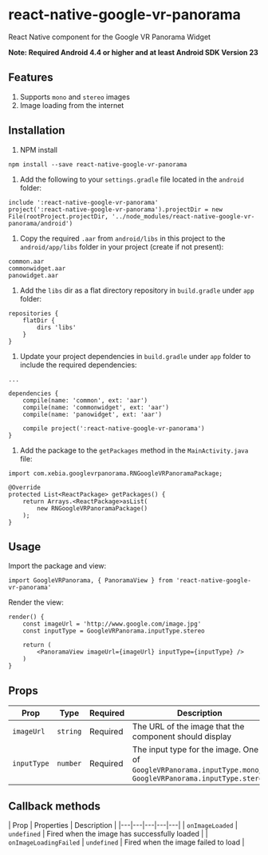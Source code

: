 # react-native-google-vr-panorama
React Native component for the Google VR Panorama Widget

**Note: Required Android 4.4 or higher and at least Android SDK Version 23**

## Features

1. Supports `mono` and `stereo` images
1. Image loading from the internet

## Installation 

1. NPM install

```
npm install --save react-native-google-vr-panorama
```

1. Add the following to your `settings.gradle` file located in the `android` folder:

```
include ':react-native-google-vr-panorama'
project(':react-native-google-vr-panorama').projectDir = new File(rootProject.projectDir, '../node_modules/react-native-google-vr-panorama/android')
```

1. Copy the required `.aar` from `android/libs` in this project to  the `android/app/libs` folder in your project (create if not present):

```
common.aar
commonwidget.aar
panowidget.aar
```

1. Add the `libs` dir as a flat directory repository in `build.gradle` under `app` folder:

```
repositories {
    flatDir {
        dirs 'libs'
    }
}
```

1. Update your project dependencies in `build.gradle` under `app` folder to include the required dependencies:
 
```
... 

dependencies {
    compile(name: 'common', ext: 'aar')
    compile(name: 'commonwidget', ext: 'aar')
    compile(name: 'panowidget', ext: 'aar')

    compile project(':react-native-google-vr-panorama')
}
```

1. Add the package to the `getPackages` method in the `MainActivity.java` file:

```
import com.xebia.googlevrpanorama.RNGoogleVRPanoramaPackage;

@Override
protected List<ReactPackage> getPackages() {
    return Arrays.<ReactPackage>asList(
        new RNGoogleVRPanoramaPackage()
    );
}
```

## Usage

Import the package and view:

```
import GoogleVRPanorama, { PanoramaView } from 'react-native-google-vr-panorama'
```

Render the view:

```
render() {
    const imageUrl = 'http://www.google.com/image.jpg'
    const inputType = GoogleVRPanorama.inputType.stereo
    
    return (
        <PanoramaView imageUrl={imageUrl} inputType={inputType} />
    )
}
```

## Props

| Prop | Type | Required | Description | Default |
|---|---|---|---|---|
| `imageUrl` | `string` | Required | The URL of the image that the component should display | N/A |
| `inputType` | `number` | Required | The input type for the image. One of `GoogleVRPanorama.inputType.mono`, `GoogleVRPanorama.inputType.stereo` | `GoogleVRPanorama.inputType.mono` |

## Callback methods

| Prop | Properties | Description |
|---|---|---|---|---|
| `onImageLoaded` | `undefined` | Fired when the image has successfully loaded |
| `onImageLoadingFailed` | `undefined` | Fired when the image failed to load |
